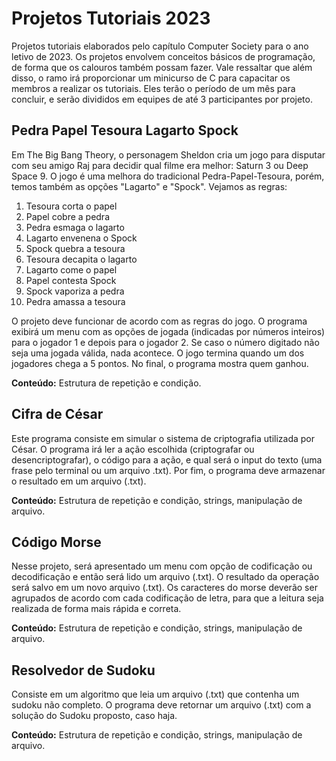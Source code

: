 # Projetos Tutoriais 2023

Projetos tutoriais elaborados pelo capítulo Computer Society para o ano letivo de 2023. Os projetos envolvem conceitos básicos de programação, de forma que os calouros também possam fazer. Vale ressaltar que além disso, o ramo irá proporcionar um minicurso de C para capacitar os membros a realizar os tutoriais.
Eles terão o período de um mês para concluir, e serão divididos em equipes de até 3 participantes por projeto.

## Pedra Papel Tesoura Lagarto Spock

Em The Big Bang Theory, o personagem Sheldon cria um jogo para disputar com seu amigo Raj para decidir qual filme era melhor: Saturn 3 ou Deep Space 9. O jogo é uma melhora do tradicional Pedra-Papel-Tesoura, porém, temos também as opções "Lagarto" e "Spock". Vejamos as regras:

1. Tesoura corta o papel
2. Papel cobre a pedra
3. Pedra esmaga o lagarto
4. Lagarto envenena o Spock
5. Spock quebra a tesoura
6. Tesoura decapita o lagarto
7. Lagarto come o papel
8. Papel contesta Spock
9. Spock vaporiza a pedra
10. Pedra amassa a tesoura

O projeto deve funcionar de acordo com as regras do jogo. O programa exibirá um menu com as opções de jogada (indicadas por números inteiros) para o jogador 1 e depois para o jogador 2. Se caso o número digitado não seja uma jogada válida, nada acontece. O jogo termina quando um dos jogadores chega a 5 pontos. No final, o programa mostra quem ganhou.

**Conteúdo:** Estrutura de repetição e condição.

## Cifra de César

Este programa consiste em simular o sistema de criptografia utilizada por César. O programa irá ler a ação escolhida (criptografar ou desencriptografar), o código para a ação, e qual será o input do texto (uma frase pelo terminal ou um arquivo .txt). Por fim, o programa deve armazenar o resultado em um arquivo (.txt).

**Conteúdo:** Estrutura de repetição e condição, strings, manipulação de arquivo.

## Código Morse

Nesse projeto, será apresentado um menu com opção de codificação ou decodificação e então será lido um arquivo (.txt). O resultado da operação será salvo em um novo arquivo (.txt). Os caracteres do morse deverão ser agrupados de acordo com cada codificação de letra, para que a leitura seja realizada de forma mais rápida e correta.

**Conteúdo:** Estrutura de repetição e condição, strings, manipulação de arquivo.

## Resolvedor de Sudoku

Consiste em um algoritmo que leia um arquivo (.txt) que contenha um sudoku não completo. O programa deve retornar um arquivo (.txt) com a solução do Sudoku proposto, caso haja. 

**Conteúdo:** Estrutura de repetição e condição, strings, manipulação de arquivo.